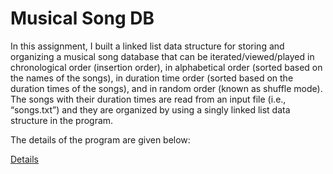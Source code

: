 # Musical Song DB
In this assignment, I built a linked list data structure for storing and organizing a musical song database that can be iterated/viewed/played in chronological order (insertion order), in alphabetical order (sorted based on the names of the songs), in duration time order (sorted based on the duration times of the songs), and in random order (known as shuffle mode). The songs with their duration times are read from an input file (i.e., “songs.txt”) and they are organized by using a singly linked list data structure in the program.

The details of the program are given below:

[Details](https://github.com/erhanyalniz/Musical-Song-DB/blob/2d00da68588846bfc4f6c90421a687fd6cee47c6/Musical_Song_DB.pdf)

